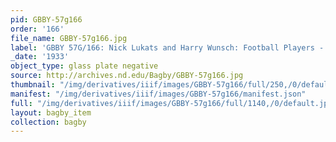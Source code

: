 ```yaml
---
pid: GBBY-57g166
order: '166'
file_name: GBBY-57g166.jpg
label: 'GBBY 57G/166: Nick Lukats and Harry Wunsch: Football Players - c1933'
_date: '1933'
object_type: glass plate negative
source: http://archives.nd.edu/Bagby/GBBY-57g166.jpg
thumbnail: "/img/derivatives/iiif/images/GBBY-57g166/full/250,/0/default.jpg"
manifest: "/img/derivatives/iiif/images/GBBY-57g166/manifest.json"
full: "/img/derivatives/iiif/images/GBBY-57g166/full/1140,/0/default.jpg"
layout: bagby_item
collection: bagby
---
```

